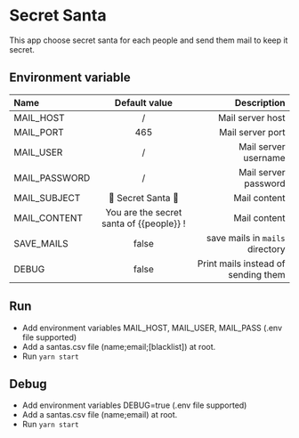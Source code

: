 # Secret Santa

This app choose secret santa for each people and send them mail to keep it secret.

## Environment variable

| Name          |              Default value               |                         Description |
| :------------ | :--------------------------------------: | ----------------------------------: |
| MAIL_HOST     |                    /                     |                    Mail server host |
| MAIL_PORT     |                   465                    |                    Mail server port |
| MAIL_USER     |                    /                     |                Mail server username |
| MAIL_PASSWORD |                    /                     |                Mail server password |
| MAIL_SUBJECT  |            🎅 Secret Santa 🎅            |                        Mail content |
| MAIL_CONTENT  | You are the secret santa of {{people}} ! |                        Mail content |
| SAVE_MAILS    |                  false                   |     save mails in `mails` directory |
| DEBUG         |                  false                   | Print mails instead of sending them |

## Run

- Add environment variables MAIL_HOST, MAIL_USER, MAIL_PASS (.env file supported)
- Add a santas.csv file (name;email;[blacklist]) at root.
- Run `yarn start`

## Debug

- Add environment variables DEBUG=true (.env file supported)
- Add a santas.csv file (name;email) at root.
- Run `yarn start`
